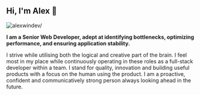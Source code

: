 ## Hi, I'm Alex 👋

<p align="left"> <img src=https://komarev.com/ghpvc/?username=alexwindev alt=alexwindev/> </p>

<strong>I am a Senior Web Developer, adept at identifying bottlenecks, optimizing performance, and ensuring application stability.</strong>

I strive while utilising both the logical and creative part of the brain. I feel most in my place while continuously operating in these roles as a full-stack developer within a team. I stand for quality, innovation and building useful products with a focus on the human using the product. I am a proactive, confident and communicatively strong person always looking ahead in the future.

<!--
**alexwindev/alexwindev** is a ✨ _special_ ✨ repository because its `README.md` (this file) appears on your GitHub profile.

Here are some ideas to get you started:

- 🔭 I’m currently working on ...
- 🌱 I’m currently learning ...
- 👯 I’m looking to collaborate on ...
- 🤔 I’m looking for help with ...
- 💬 Ask me about ...
- 📫 How to reach me: ...
- 😄 Pronouns: ...
- ⚡ Fun fact: ...
-->
